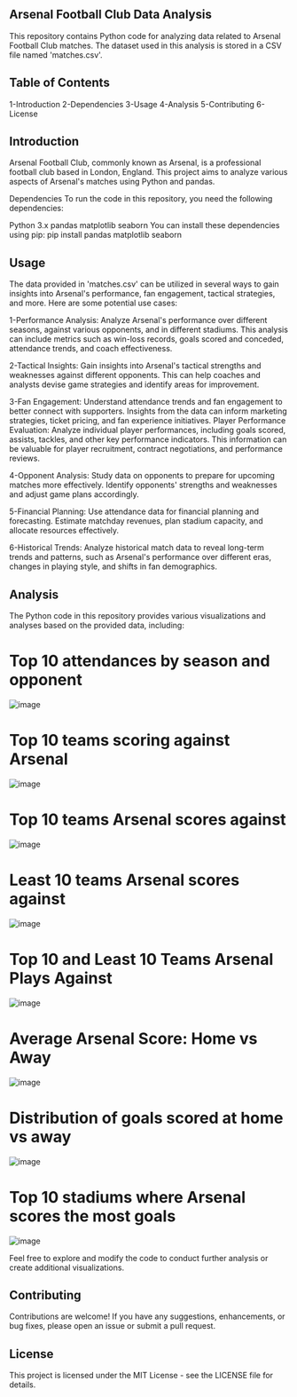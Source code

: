 ## Arsenal Football Club Data Analysis
This repository contains Python code for analyzing data related to Arsenal Football Club matches. The dataset used in this analysis is stored in a CSV file named 'matches.csv'.

## Table of Contents
1-Introduction
2-Dependencies
3-Usage
4-Analysis
5-Contributing
6-License
## Introduction
Arsenal Football Club, commonly known as Arsenal, is a professional football club based in London, England. This project aims to analyze various aspects of Arsenal's matches using Python and pandas.

Dependencies
To run the code in this repository, you need the following dependencies:

Python 3.x
pandas
matplotlib
seaborn
You can install these dependencies using pip:
  pip install pandas matplotlib seaborn
## Usage

The data provided in 'matches.csv' can be utilized in several ways to gain insights into Arsenal's performance, fan engagement, tactical strategies, and more. Here are some potential use cases:

1-Performance Analysis: Analyze Arsenal's performance over different seasons, against various opponents, and in different stadiums. This analysis can include metrics such as win-loss records, goals scored and conceded, attendance trends, and coach effectiveness.

2-Tactical Insights: Gain insights into Arsenal's tactical strengths and weaknesses against different opponents. This can help coaches and analysts devise game strategies and identify areas for improvement.

3-Fan Engagement: Understand attendance trends and fan engagement to better connect with supporters. Insights from the data can inform marketing strategies, ticket pricing, and fan experience initiatives.
Player Performance Evaluation: Analyze individual player performances, including goals scored, assists, tackles, and other key performance indicators. This information can be valuable for player recruitment, contract negotiations, and performance reviews.

4-Opponent Analysis: Study data on opponents to prepare for upcoming matches more effectively. Identify opponents' strengths and weaknesses and adjust game plans accordingly.

5-Financial Planning: Use attendance data for financial planning and forecasting. Estimate matchday revenues, plan stadium capacity, and allocate resources effectively.

6-Historical Trends: Analyze historical match data to reveal long-term trends and patterns, such as Arsenal's performance over different eras, changes in playing style, and shifts in fan demographics.

## Analysis
The Python code in this repository provides various visualizations and analyses based on the provided data, including:

# Top 10 attendances by season and opponent
![image](https://github.com/mostafaelesely/Arsenal/assets/138331364/a08857eb-3a5b-4b7b-bc2e-7672fc80dbb2)

# Top 10 teams scoring against Arsenal
![image](https://github.com/mostafaelesely/Arsenal/assets/138331364/a11e06c8-8bfc-4460-a069-a9926ccdc7b3)

# Top 10 teams Arsenal scores against
![image](https://github.com/mostafaelesely/Arsenal/assets/138331364/e5b9cda1-caf0-4202-8a8f-cac98e7ce86e)
# Least 10 teams Arsenal scores against
![image](https://github.com/mostafaelesely/Arsenal/assets/138331364/352f2f46-9ba8-432d-bc06-2c9dfaeb66c6)
# Top 10 and Least 10 Teams Arsenal Plays Against
![image](https://github.com/mostafaelesely/Arsenal/assets/138331364/0619f480-62a5-4586-934d-49f65cfd4a38)
# Average Arsenal Score: Home vs Away
![image](https://github.com/mostafaelesely/Arsenal/assets/138331364/afb7960c-e891-4fda-8c14-b116798d87e9)
# Distribution of goals scored at home vs away
![image](https://github.com/mostafaelesely/Arsenal/assets/138331364/8af40192-ae85-4d60-b01a-cad06c452f0b)
# Top 10 stadiums where Arsenal scores the most goals
![image](https://github.com/mostafaelesely/Arsenal/assets/138331364/3bafb360-e32f-4af3-829c-91534d9cf10c)

Feel free to explore and modify the code to conduct further analysis or create additional visualizations.

## Contributing
Contributions are welcome! If you have any suggestions, enhancements, or bug fixes, please open an issue or submit a pull request.
## License
This project is licensed under the MIT License - see the LICENSE file for details.
